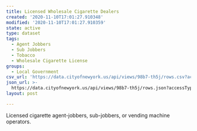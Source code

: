 ```yaml
---
title: Licensed Wholesale Cigarette Dealers
created: '2020-11-10T17:01:27.910348'
modified: '2020-11-10T17:01:27.910359'
state: active
type: dataset
tags:
  - Agent Jobbers
  - Sub Jobbers
  - Tobacco
  - Wholesale Cigarette License
groups:
  - Local Government
csv_url: 'https://data.cityofnewyork.us/api/views/98b7-th5j/rows.csv?accessType=DOWNLOAD'
json_url: >-
  https://data.cityofnewyork.us/api/views/98b7-th5j/rows.json?accessType=DOWNLOAD
layout: post

---
```

Licensed cigarette agent-jobbers, sub-jobbers, or vending machine operators.
